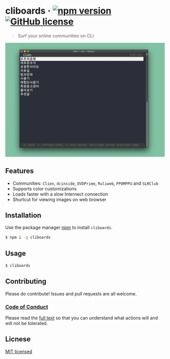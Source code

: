 # cliboards &middot; [![npm version](https://img.shields.io/npm/v/cliboards)](https://www.npmjs.com/package/cliboards) [![GitHub license](https://img.shields.io/npm/l/cliboards)](LICENSE)

> Surf your online communities on CLI

![screenshot](img/screenshot-01.png)

## Features

-   Communities: `Clien`, `dcinside`, `DVDPrime`, `Ruliweb`, `PPOMPPU` and `SLRClub`
-   Supports color customizations
-   Loads faster with a slow Internect connection
-   Shurtcut for viewing images on web browser

## Installation

Use the package manager [npm](https://www.npmjs.com) to install `cliboards`.

```bash
$ npm i -g cliboards
```

## Usage

```bash
$ cliboards
```

## Contributing

Please do contribute! Issues and pull requests are all welcome.

### [Code of Conduct](CODE_OF_CONDUCT.md)

Please read the [full text](CODE_OF_CONDUCT.md) so that you can understand what actions will and will not be tolerated.

## Licnese

[MIT licensed](LICENSE)
